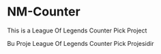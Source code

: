 # NM-Counter
This is a League Of Legends Counter Pick Project




Bu Proje League Of Legends Counter Pick Projesidir
